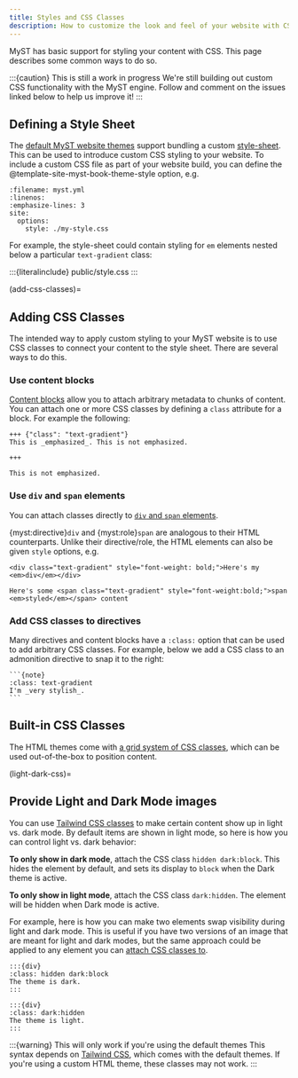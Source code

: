```yaml
---
title: Styles and CSS Classes
description: How to customize the look and feel of your website with CSS.
---
```


MyST has basic support for styling your content with CSS.
This page describes some common ways to do so.

:::{caution} This is still a work in progress
We're still building out custom CSS functionality with the MyST engine.
Follow and comment on the issues linked below to help us improve it!
:::

## Defining a Style Sheet

The [default MyST website themes](#default-web-themes) support bundling a custom [style-sheet](https://en.wikipedia.org/wiki/CSS). This can be used to introduce custom CSS styling to your website. To include a custom CSS file as part of your website build, you can define the @template-site-myst-book-theme-style option, e.g.

```{code} yaml
:filename: myst.yml
:linenos:
:emphasize-lines: 3
site:
  options:
    style: ./my-style.css
```

For example, the style-sheet could contain styling for `em` elements nested below a particular `text-gradient` class:

:::{literalinclude} public/style.css
:::

(add-css-classes)=
## Adding CSS Classes

The intended way to apply custom styling to your MyST website is to use CSS classes to connect your content to the style sheet. There are several ways to do this.

### Use content blocks

[Content blocks](../blocks.md) allow you to attach arbitrary metadata to chunks of content.
You can attach one or more CSS classes by defining a `class` attribute for a block.
For example the following:

```{myst}
+++ {"class": "text-gradient"}
This is _emphasized_. This is not emphasized.

+++

This is not emphasized.
```

### Use `div` and `span` elements

You can attach classes directly to [`div` and `span` elements](#div-and-span).

{myst:directive}`div` and {myst:role}`span` are analogous to their HTML counterparts. Unlike their directive/role, the HTML elements can also be given `style` options, e.g.

```{myst}
<div class="text-gradient" style="font-weight: bold;">Here's my <em>div</em></div>

Here's some <span class="text-gradient" style="font-weight:bold;">span <em>styled</em></span> content
```

### Add CSS classes to directives

Many directives and content blocks have a `:class:` option that can be used to add arbitrary CSS classes.
For example, below we add a CSS class to an admonition directive to snap it to the right:

````{myst}
```{note}
:class: text-gradient
I'm _very stylish_.
```
````

## Built-in CSS Classes

The HTML themes come with [a grid system of CSS classes](https://jupyter-book.github.io/myst-theme/?path=/docs/components-grid-system--docs), which can be used out-of-the-box to position content.

(light-dark-css)=
## Provide Light and Dark Mode images

You can use [Tailwind CSS classes](https://tailwindcss.com/docs/dark-mode) to make certain content show up in light vs. dark mode. By default items are shown in light mode, so here is how you can control light vs. dark behavior:

**To only show in dark mode**, attach the CSS class `hidden dark:block`. This hides the element by default, and sets its display to `block` when the Dark theme is active.

**To only show in light mode**, attach the CSS class `dark:hidden`. The element will be hidden when Dark mode is active.

For example, here is how you can make two elements swap visibility during light and dark mode. This is useful if you have two versions of an image that are meant for light and dark modes, but the same approach could be applied to any element you can [attach CSS classes to](#add-css-classes).

````{myst}
:::{div}
:class: hidden dark:block
The theme is dark.
:::

:::{div}
:class: dark:hidden
The theme is light.
:::
````

:::{warning} This will only work if you're using the default themes
This syntax depends on [Tailwind CSS](https://tailwindcss.com/docs/dark-mode), which comes with the default themes. If you're using a custom HTML theme, these classes may not work.
:::
